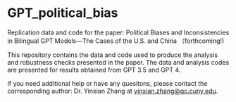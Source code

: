 # GPT_political_bias
Replication data and code for the paper: Political Biases and Inconsistencies in Bilingual GPT Models—The Cases of the U.S. and China （forthcoming!)

This repository contains the data and code used to produce the analysis and robustness checks presented in the paper. The data and analysis codes are presented for results obtained from GPT 3.5 and GPT 4. 

If you need additional help or have any quesitons, please contact the corresponding author: Dr. Yinxian Zhang at <yinxian.zhang@qc.cuny.edu>.
